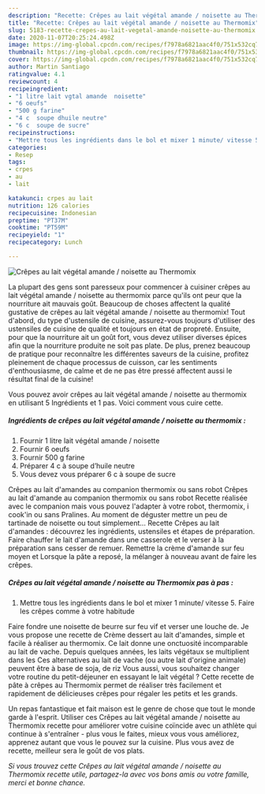 ```yaml
---
description: "Recette: Crêpes au lait végétal amande / noisette au Thermomix"
title: "Recette: Crêpes au lait végétal amande / noisette au Thermomix"
slug: 5183-recette-crepes-au-lait-vegetal-amande-noisette-au-thermomix
date: 2020-11-07T20:25:24.498Z
image: https://img-global.cpcdn.com/recipes/f7978a6821aac4f0/751x532cq70/crepes-au-lait-vegetal-amande-noisette-au-thermomix-photo-principale-de-la-recette.jpg
thumbnail: https://img-global.cpcdn.com/recipes/f7978a6821aac4f0/751x532cq70/crepes-au-lait-vegetal-amande-noisette-au-thermomix-photo-principale-de-la-recette.jpg
cover: https://img-global.cpcdn.com/recipes/f7978a6821aac4f0/751x532cq70/crepes-au-lait-vegetal-amande-noisette-au-thermomix-photo-principale-de-la-recette.jpg
author: Martin Santiago
ratingvalue: 4.1
reviewcount: 4
recipeingredient:
- "1 litre lait vgtal amande  noisette"
- "6 oeufs"
- "500 g farine"
- "4 c  soupe dhuile neutre"
- "6 c  soupe de sucre"
recipeinstructions:
- "Mettre tous les ingrédients dans le bol et mixer 1 minute/ vitesse 5. Faire les crêpes comme à votre habitude"
categories:
- Resep
tags:
- crpes
- au
- lait

katakunci: crpes au lait 
nutrition: 126 calories
recipecuisine: Indonesian
preptime: "PT37M"
cooktime: "PT59M"
recipeyield: "1"
recipecategory: Lunch

---
```



![Crêpes au lait végétal amande / noisette au Thermomix](https://img-global.cpcdn.com/recipes/f7978a6821aac4f0/751x532cq70/crepes-au-lait-vegetal-amande-noisette-au-thermomix-photo-principale-de-la-recette.jpg)

La plupart des gens sont paresseux pour commencer à cuisiner crêpes au lait végétal amande / noisette au thermomix parce qu'ils ont peur que la nourriture ait mauvais goût. Beaucoup de choses affectent la qualité gustative de crêpes au lait végétal amande / noisette au thermomix! Tout d'abord, du type d'ustensile de cuisine, assurez-vous toujours d'utiliser des ustensiles de cuisine de qualité et toujours en état de propreté. Ensuite, pour que la nourriture ait un goût fort, vous devez utiliser diverses épices afin que la nourriture produite ne soit pas plate. De plus, prenez beaucoup de pratique pour reconnaître les différentes saveurs de la cuisine, profitez pleinement de chaque processus de cuisson, car les sentiments d'enthousiasme, de calme et de ne pas être pressé affectent aussi le résultat final de la cuisine!

<!--inarticleads1-->

Vous pouvez avoir crêpes au lait végétal amande / noisette au thermomix en utilisant 5 Ingrédients et 1 pas. Voici comment vous cuire cette.

##### Ingrédients de crêpes au lait végétal amande / noisette au thermomix :

1. Fournir 1 litre lait végétal amande / noisette
1. Fournir 6 oeufs
1. Fournir 500 g farine
1. Préparer 4 c à soupe d’huile neutre
1. Vous devez vous préparer 6 c à soupe de sucre


Crêpes au lait d&#39;amandes au companion thermomix ou sans robot Crêpes au lait d&#39;amande au companion thermomix ou sans robot Recette réalisée avec le companion mais vous pouvez l&#39;adapter à votre robot, thermomix, i cook&#39;in ou sans Pralines. Au moment de déguster mettre un peu de tartinade de noisette ou tout simplement… Recette Crêpes au lait d&#39;amandes : découvrez les ingrédients, ustensiles et étapes de préparation. Faire chauffer le lait d&#39;amande dans une casserole et le verser à la préparation sans cesser de remuer. Remettre la crème d&#39;amande sur feu moyen et Lorsque la pâte a reposé, la mélanger à nouveau avant de faire les crêpes. 

<!--inarticleads2-->

##### Crêpes au lait végétal amande / noisette au Thermomix pas à pas :

1. Mettre tous les ingrédients dans le bol et mixer 1 minute/ vitesse 5. Faire les crêpes comme à votre habitude


Faire fondre une noisette de beurre sur feu vif et verser une louche de. Je vous propose une recette de Crème dessert au lait d&#39;amandes, simple et facile à réaliser au thermomix. Ce lait donne une onctuosité incomparable au lait de vache. Depuis quelques années, les laits végétaux se multiplient dans les Ces alternatives au lait de vache (ou autre lait d&#39;origine animale) peuvent être à base de soja, de riz Vous aussi, vous souhaitez changer votre routine du petit-déjeuner en essayant le lait végétal ? Cette recette de pâte à crêpes au Thermomix permet de réaliser très facilement et rapidement de délicieuses crêpes pour régaler les petits et les grands. 

<!--inarticleads1-->

<p>
Un repas fantastique et fait maison est le genre de chose que tout le monde garde à l'esprit. Utiliser ces Crêpes au lait végétal amande / noisette au Thermomix recette pour améliorer votre cuisine coïncide avec un athlète qui continue à s'entraîner - plus vous le faites, mieux vous vous améliorez, apprenez autant que vous le pouvez sur la cuisine. Plus vous avez de recette, meilleur sera le goût de vos plats.
</p>

<p>
<i>Si vous trouvez cette Crêpes au lait végétal amande / noisette au Thermomix recette utile, partagez-la avec vos bons amis ou votre famille, merci et bonne chance.</i>
</p>
